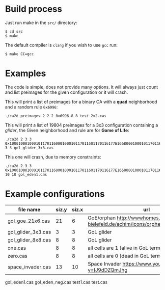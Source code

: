 # Build process

Just run make in the `src/` directory:
```
$ cd src
$ make
```
The default compiler is `clang` if you wish to use `gcc` run:
```
$ make CC=gcc
```

# Examples

The code is simple, does not provide many options.
It will always just count and list preimages for the given configuration or it will crash.

This will print a list of preimages for a binary CA with a **quad** neighborhood and a random rule `0x6996`:

```
./ca2d_preimages 2 2 2 0x6996 8 8 test_2x2.cas
```

This will print a list of 19804 preimages for a 3x3 configuration containing a *glider*,
the Given neighborhood and rule are for **Game of Life**:
```
./ca2d 2 3 3 0x100010001000101170116000100010117011601170116177E1668000100010117011601170116177E166801170116177E1668177E16687EE86880 3 3 gol_glider_3x3.cas
```

This one will crash, due to memory constraints:

```
./ca2d 2 3 3 0x100010001000101170116000100010117011601170116177E1668000100010117011601170116177E166801170116177E1668177E16687EE86880 10 10 gol_eden1.cas
```

# Example configurations

| file name          | siz.y | siz.x | url
|--------------------|-------|-------|------------------------------------------
| gol_goe_21x6.cas   |    21 |     6 | GoE/orphan http://wwwhomes.uni-bielefeld.de/achim/icons/orphan_6x21_125_81.gif
| gol_glider_3x3.cas |     3 |     3 | GoL glider
| gol_glider_8x8.cas |     8 |     8 | GoL glider
| one.cas            |     8 |     8 | all cells are 1 (alive in GoL terms)
| zero.cas           |     8 |     8 | all cells are 0 (dead in GoL terms)
| space_invader.cas  |    13 |    10 | Space Invader https://www.youtube.com/watch?v=IJ9dDZQmJhg

gol_eden1.cas
gol_eden_neg.cas
test1.cas
test.cas
